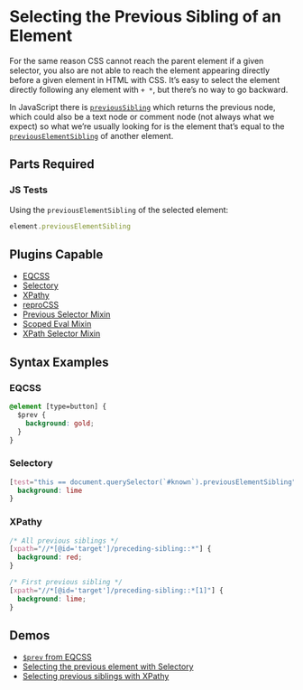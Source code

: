 # Selecting the Previous Sibling of an Element

For the same reason CSS cannot reach the parent element if a given selector, you also are not able to reach the element appearing directly before a given element in HTML with CSS. It’s easy to select the element directly following any element with `+ *`, but there’s no way to go backward.

In JavaScript there is [`previousSibling`](https://developer.mozilla.org/en/docs/Web/API/Node/previousSibling) which returns the previous node, which could also be a text node or comment node (not always what we expect) so what we’re usually looking for is the element that’s equal to the [`previousElementSibling`](https://developer.mozilla.org/en-US/docs/Web/API/NonDocumentTypeChildNode/previousElementSibling) of another element.

## Parts Required

### JS Tests

Using the `previousElementSibling` of the selected element:

```javascript
element.previousElementSibling
```

## Plugins Capable

- [EQCSS](../plugins/eqcss.html)
- [Selectory](../plugins/selectory.html)
- [XPathy](../plugins/xpathy.html)
- [reproCSS](../plugins/reprocss.html)
- [Previous Selector Mixin](../plugins/prev-selector-mixin.html)
- [Scoped Eval Mixin](../plugins/scoped-eval-mixin.html)
- [XPath Selector Mixin](../plugins/xpath-selector-mixin.html)

## Syntax Examples

### EQCSS

```css
@element [type=button] {
  $prev {
    background: gold;
  }
}
```

### Selectory

```css
[test="this == document.querySelector(`#known`).previousElementSibling"] {
  background: lime
}
```

### XPathy

```css
/* All previous siblings */
[xpath="//*[@id='target']/preceding-sibling::*"] {
  background: red;
}

/* First previous sibling */
[xpath="//*[@id='target']/preceding-sibling::*[1]"] {
  background: lime;
}
```

## Demos

- [`$prev` from EQCSS](http://codepen.io/tomhodgins/pen/ZQBqeN)
- [Selecting the previous element with Selectory](http://codepen.io/tomhodgins/pen/mmXrLo)
- [Selecting previous siblings with XPathy](https://codepen.io/tomhodgins/pen/mwyJWE)